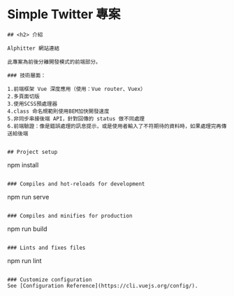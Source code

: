 # Simple Twitter 專案
```
## <h2> 介紹

Alphitter 網站連結

此專案為前後分離開發模式的前端部分。

### 技術層面：

1.前端框架 Vue 深度應用（使用：Vue router、Vuex）
2.多頁面切版
3.使用SCSS預處理器
4.class 命名規範則使用BEM加快開發速度
5.非同步串接後端 API，針對回傳的 status 做不同處理
6.前端驗證：像是錯誤處理的訊息提示，或是使用者輸入了不符期待的資料時，如果處理完再傳送給後端


## Project setup
```
npm install
```

### Compiles and hot-reloads for development
```
npm run serve
```

### Compiles and minifies for production
```
npm run build
```

### Lints and fixes files
```
npm run lint
```

### Customize configuration
See [Configuration Reference](https://cli.vuejs.org/config/).
